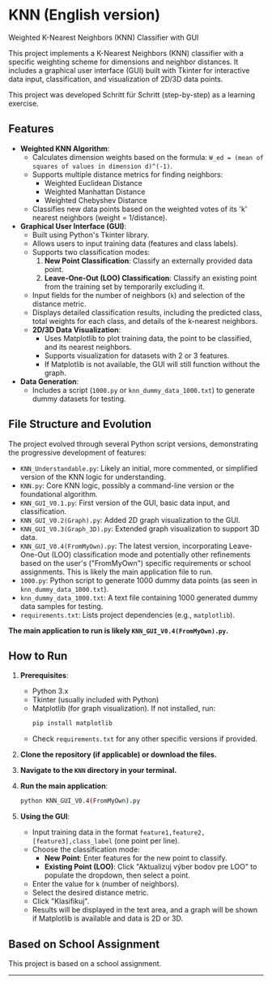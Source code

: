 # KNN (English version)
 Weighted K-Nearest Neighbors (KNN) Classifier with GUI

This project implements a K-Nearest Neighbors (KNN) classifier with a specific weighting scheme for dimensions and neighbor distances. It includes a graphical user interface (GUI) built with Tkinter for interactive data input, classification, and visualization of 2D/3D data points.

This project was developed Schritt für Schritt (step-by-step) as a learning exercise.

## Features

* **Weighted KNN Algorithm**:
    * Calculates dimension weights based on the formula: `W_ed = (mean of squares of values in dimension d)^(-1)`.
    * Supports multiple distance metrics for finding neighbors:
        * Weighted Euclidean Distance
        * Weighted Manhattan Distance
        * Weighted Chebyshev Distance
    * Classifies new data points based on the weighted votes of its 'k' nearest neighbors (weight = 1/distance).
* **Graphical User Interface (GUI)**:
    * Built using Python's Tkinter library.
    * Allows users to input training data (features and class labels).
    * Supports two classification modes:
        1.  **New Point Classification**: Classify an externally provided data point.
        2.  **Leave-One-Out (LOO) Classification**: Classify an existing point from the training set by temporarily excluding it.
    * Input fields for the number of neighbors (`k`) and selection of the distance metric.
    * Displays detailed classification results, including the predicted class, total weights for each class, and details of the k-nearest neighbors.
    * **2D/3D Data Visualization**:
        * Uses Matplotlib to plot training data, the point to be classified, and its nearest neighbors.
        * Supports visualization for datasets with 2 or 3 features.
        * If Matplotlib is not available, the GUI will still function without the graph.
* **Data Generation**:
    * Includes a script (`1000.py` or `knn_dummy_data_1000.txt`) to generate dummy datasets for testing.

## File Structure and Evolution

The project evolved through several Python script versions, demonstrating the progressive development of features:

* `KNN_Understandable.py`: Likely an initial, more commented, or simplified version of the KNN logic for understanding.
* `KNN.py`: Core KNN logic, possibly a command-line version or the foundational algorithm.
* `KNN_GUI_V0.1.py`: First version of the GUI, basic data input, and classification.
* `KNN_GUI_V0.2(Graph).py`: Added 2D graph visualization to the GUI.
* `KNN_GUI_V0.3(Graph_3D).py`: Extended graph visualization to support 3D data.
* `KNN_GUI_V0.4(FromMyOwn).py`: The latest version, incorporating Leave-One-Out (LOO) classification mode and potentially other refinements based on the user's ("FromMyOwn") specific requirements or school assignments. This is likely the main application file to run.
* `1000.py`: Python script to generate 1000 dummy data points (as seen in `knn_dummy_data_1000.txt`).
* `knn_dummy_data_1000.txt`: A text file containing 1000 generated dummy data samples for testing.
* `requirements.txt`: Lists project dependencies (e.g., `matplotlib`).

**The main application to run is likely `KNN_GUI_V0.4(FromMyOwn).py`.**

## How to Run

1.  **Prerequisites**:
    * Python 3.x
    * Tkinter (usually included with Python)
    * Matplotlib (for graph visualization). If not installed, run:
        ```bash
        pip install matplotlib
        ```
    * Check `requirements.txt` for any other specific versions if provided.

2.  **Clone the repository (if applicable) or download the files.**

3.  **Navigate to the `KNN` directory in your terminal.**

4.  **Run the main application**:
    ```bash
    python KNN_GUI_V0.4(FromMyOwn).py
    ```

5.  **Using the GUI**:
    * Input training data in the format `feature1,feature2,[feature3],class_label` (one point per line).
    * Choose the classification mode:
        * **New Point**: Enter features for the new point to classify.
        * **Existing Point (LOO)**: Click "Aktualizuj výber bodov pre LOO" to populate the dropdown, then select a point.
    * Enter the value for `k` (number of neighbors).
    * Select the desired distance metric.
    * Click "Klasifikuj".
    * Results will be displayed in the text area, and a graph will be shown if Matplotlib is available and data is 2D or 3D.

## Based on School Assignment

This project is based on a school assignment.

---
